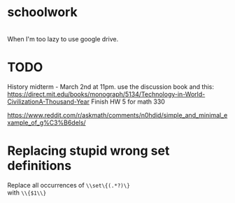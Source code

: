 # schoolwork
<br>
When I'm too lazy to use google drive.


# TODO
History midterm - March 2nd at 11pm. use the discussion book and this: 
https://direct.mit.edu/books/monograph/5134/Technology-in-World-CivilizationA-Thousand-Year
Finish HW 5 for math 330

https://www.reddit.com/r/askmath/comments/n0hdid/simple_and_minimal_example_of_g%C3%B6dels/

# Replacing stupid wrong set definitions

Replace all occurrences of `\\set\{(.*?)\}`  
with `\\{$1\\}`
